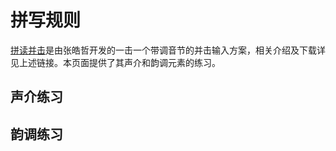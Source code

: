 <script setup>
import Practice from '../components/Practice.vue'

const shengjie = `
d	F
i	D
sh	S
ji	A
zh	G
xi	R
u	E
b	W
z	Q
f	T
gu	V
m	C
li	X
h	Z
l	B
qi	DF
ü	SD
g	SF
t	AF
hu	ER
zhu	WE
r	WR
ch	QR
du	CV
di	XC
k	XV
#	ZV
n	DG
bi	SG
shu	AG
zu	EF
ti	WF
mi	QF
chu	DV
qü	SV
s	AV
ni	CF
c	XF
tu	ZF
xü	DR
jü	SR
su	AR
p	EG
lu	WG
ru	QG
ku	CG
pi	XG
cu	ZG
lü	AS
nu	SE
nü	XD
`.trim().split('\n').map(x => x.split('\t'));

const yundiao = `
ˋ	J
ē	K
ˇ	L
ˉ	;
è	H
ˊ	U
ēng	I
àn	O
é	P
éng	Y
ě	M
ēn	,
èi	.
án	/
ā	N
èng	JK
ào	KL
én	JL
ài	J;
ān	UI
à	IO
àng	UO
ǒu	UP
ǎn	M,
āng	,.
òu	M.
ǎo	M/
èn	HK
ái	HL
ěng	H;
áng	JI
ǎng	JO
ěn	JP
ǎ	MK
óu	ML
éi	M;
ěi	J,
āo	J.
ōu	J/
ēi	UK
á	UL
áo	U;
ǎi	HI
āi	HO
`.trim().split('\n').map(x => x.split('\t'));
</script>

# 拼写规则

[拼读并击](https://github.com/zhanghaozhecn/rime-pindu-chord-type)是由张皓哲开发的一击一个带调音节的并击输入方案，相关介绍及下载详见上述链接。本页面提供了其声介和韵调元素的练习。

## 声介练习

<Practice :data="shengjie" name="pdbj-shengjie" :combo="true" />

## 韵调练习

<Practice :data="yundiao" name="pdbj-yundiao" :combo="true" />
